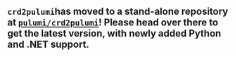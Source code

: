 ## `crd2pulumi`has moved to a stand-alone repository at [`pulumi/crd2pulumi`](https://github.com/pulumi/crd2pulumi)! Please head over there to get the latest version, with newly added Python and .NET support.